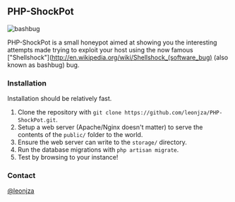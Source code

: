 ## PHP-ShockPot

![bashbug](https://pbs.twimg.com/media/ByXw51ZIcAATTKu.png:large)

PHP-ShockPot is a small honeypot aimed at showing you the interesting attempts made trying to exploit your host using the now famous ["Shellshock"](http://en.wikipedia.org/wiki/Shellshock_(software_bug) (also known as bashbug) bug.

### Installation
Installation should be relatively fast.

1. Clone the repository with `git clone https://github.com/leonjza/PHP-ShockPot.git`.
2. Setup a web server (Apache/Nginx doesn't matter) to serve the contents of the `public/` folder to the world.
3. Ensure the web server can write to the `storage/` directory.
4. Run the database migrations with `php artisan migrate`.
5. Test by browsing to your instance!

### Contact
[@leonjza](https://twitter.com/leonjza)
